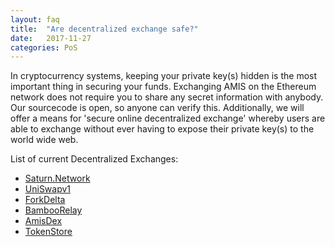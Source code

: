 ```yaml
---
layout: faq
title:  "Are decentralized exchange safe?"
date:   2017-11-27
categories: PoS
---
```

In cryptocurrency systems, keeping your private key(s) hidden is the most important thing in securing your funds.
Exchanging AMIS on the Ethereum network does not require you to share any secret information with anybody. Our sourcecode is open, so anyone can verify this.
Additionally, we will offer a means for 'secure online decentralized exchange' whereby users are able to exchange without ever having to expose their private key(s) to the world wide web.

List of current Decentralized Exchanges:

- [Saturn.Network](https://www.saturn.network/exchange/ETC/order-book/0xd8ebe4e6ac8d3c85e2f243e11e8b96c9b12c85af)
- [UniSwapv1](https://uniswap.exchange/swap/0x949bEd886c739f1A3273629b3320db0C5024c719)
- [ForkDelta](https://forkdelta.app/#!/trade/0x949bed886c739f1a3273629b3320db0c5024c719-ETH)
- [BambooRelay](https://bamboorelay.com/trade/AMIS-WETH)
- [AmisDex](https://amisdex.amisolution.net/)
- [TokenStore](https://token.store/trade/0x949bed886c739f1a3273629b3320db0c5024c719)

